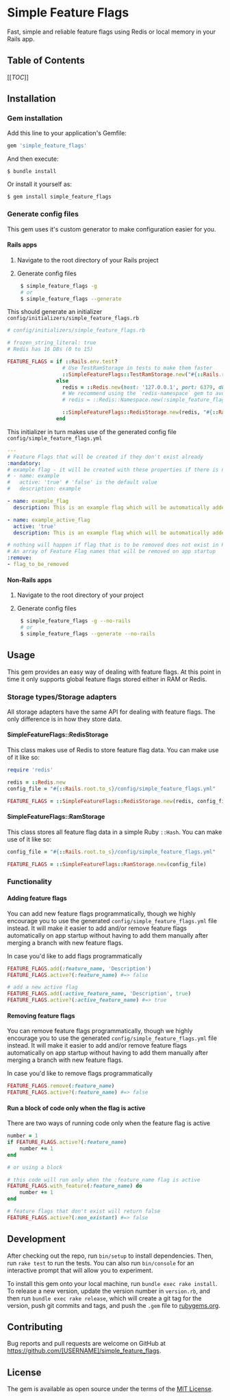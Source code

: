# Simple Feature Flags

Fast, simple and reliable feature flags using Redis or local memory in your Rails app.

## Table of Contents
[[_TOC_]]

## Installation

### Gem installation

Add this line to your application's Gemfile:

```ruby
gem 'simple_feature_flags'
```

And then execute:

    $ bundle install

Or install it yourself as:

    $ gem install simple_feature_flags

### Generate config files

This gem uses it's custom generator to make configuration easier for you.

#### Rails apps

1. Navigate to the root directory of your Rails project
1. Generate config files

   ```sh
    $ simple_feature_flags -g
    # or
    $ simple_feature_flags --generate
   ```

This should generate an initializer `config/initializers/simple_feature_flags.rb`

```ruby
# config/initializers/simple_feature_flags.rb

# frozen_string_literal: true
# Redis has 16 DBs (0 to 15)

FEATURE_FLAGS = if ::Rails.env.test?
                  # Use TestRamStorage in tests to make them faster
                  ::SimpleFeatureFlags::TestRamStorage.new("#{::Rails.root.to_s}/config/simple_feature_flags.yml")
                else
                  redis = ::Redis.new(host: '127.0.0.1', port: 6379, db: 0)
                  # We recommend using the `redis-namespace` gem to avoid key conflicts with Sidekiq or Resque
                  # redis = ::Redis::Namespace.new(:simple_feature_flags, redis: redis)

                  ::SimpleFeatureFlags::RedisStorage.new(redis, "#{::Rails.root.to_s}/config/simple_feature_flags.yml")
                end
```

This initializer in turn makes use of the generated config file `config/simple_feature_flags.yml`

```yaml
---
# Feature Flags that will be created if they don't exist already
:mandatory:
# example flag - it will be created with these properties if there is no such flag in Redis/RAM
# - name: example
#   active: 'true' # 'false' is the default value
#   description: example

- name: example_flag
  description: This is an example flag which will be automatically added when you start your app (it will be disabled)

- name: example_active_flag
  active: 'true'
  description: This is an example flag which will be automatically added when you start your app (it will be enabled)

# nothing will happen if flag that is to be removed does not exist in Redis/RAM
# An array of Feature Flag names that will be removed on app startup
:remove:
- flag_to_be_removed

```

#### Non-Rails apps

1. Navigate to the root directory of your project
1. Generate config files

   ```sh
    $ simple_feature_flags -g --no-rails
    # or
    $ simple_feature_flags --generate --no-rails
   ```

## Usage

This gem provides an easy way of dealing with feature flags. At this point in time it only supports global feature flags stored either in RAM or Redis.

### Storage types/Storage adapters

All storage adapters have the same API for dealing with feature flags. The only difference is in how they store data.

#### SimpleFeatureFlags::RedisStorage

This class makes use of Redis to store feature flag data. You can make use of it like so:

```ruby
require 'redis'

redis = ::Redis.new
config_file = "#{::Rails.root.to_s}/config/simple_feature_flags.yml"

FEATURE_FLAGS = ::SimpleFeatureFlags::RedisStorage.new(redis, config_file)
```

#### SimpleFeatureFlags::RamStorage

This class stores all feature flag data in a simple Ruby `::Hash`. You can make use of it like so:

```ruby
config_file = "#{::Rails.root.to_s}/config/simple_feature_flags.yml"

FEATURE_FLAGS = ::SimpleFeatureFlags::RamStorage.new(config_file)
```

### Functionality

#### Adding feature flags

You can add new feature flags programmatically, though we highly encourage you to use the generated `config/simple_feature_flags.yml` file instead. It will make it easier to add and/or remove feature flags automatically on app startup without having to add them manually after merging a branch with new feature flags.

In case you'd like to add flags programmatically
```ruby
FEATURE_FLAGS.add(:feature_name, 'Description')
FEATURE_FLAGS.active?(:feature_name) #=> false

# add a new active flag
FEATURE_FLAGS.add(:active_feature_name, 'Description', true)
FEATURE_FLAGS.active?(:active_feature_name) #=> true
```

#### Removing feature flags

You can remove feature flags programmatically, though we highly encourage you to use the generated `config/simple_feature_flags.yml` file instead. It will make it easier to add and/or remove feature flags automatically on app startup without having to add them manually after merging a branch with new feature flags.

In case you'd like to remove flags programmatically
```ruby
FEATURE_FLAGS.remove(:feature_name)
FEATURE_FLAGS.active?(:feature_name) #=> false
```

#### Run a block of code only when the flag is active

There are two ways of running code only when the feature flag is active

```ruby
number = 1
if FEATURE_FLAGS.active?(:feature_name)
    number += 1
end

# or using a block

# this code will run only when the :feature_name flag is active
FEATURE_FLAGS.with_feature(:feature_name) do
    number += 1
end

# feature flags that don't exist will return false
FEATURE_FLAGS.active?(:non_existant) #=> false
```


## Development

After checking out the repo, run `bin/setup` to install dependencies. Then, run `rake test` to run the tests. You can also run `bin/console` for an interactive prompt that will allow you to experiment.

To install this gem onto your local machine, run `bundle exec rake install`. To release a new version, update the version number in `version.rb`, and then run `bundle exec rake release`, which will create a git tag for the version, push git commits and tags, and push the `.gem` file to [rubygems.org](https://rubygems.org).

## Contributing

Bug reports and pull requests are welcome on GitHub at https://github.com/[USERNAME]/simple_feature_flags.


## License

The gem is available as open source under the terms of the [MIT License](https://opensource.org/licenses/MIT).
